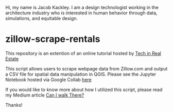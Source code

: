 Hi, my name is Jacob Kackley. 
I am a design technologist working in the architecture industry who is interested in human behavior through data, simulations, and equitable design.

# zillow-scrape-rentals
This repository is an extention of an online tutorial hosted by [Tech in Real Estate](https://www.youtube.com/watch?v=_3qp7ANT_ik&ab_channel=TechinRealEstate)

This script allows users to scrape webpage data from Zillow.com and output a CSV file for spatial data manipulation in QGIS.
Please see the Jupyter Notebook hosted via Google Collab [here](https://github.com/archivestor/zillow-scrape-rentals/blob/main/Zillow_Rental%20Search.ipynb)

If you would like to know more about how I utilized this script, please read my Medium article [Can I walk There?](https://betterprogramming.pub/can-i-walk-there-network-analysis-for-los-angeles-b810f59f711c)

Thanks!
